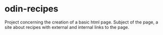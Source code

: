 # odin-recipes
Project concerning the creation of a basic html page. Subject of the page, a site about recipes with external and internal links to the page.
